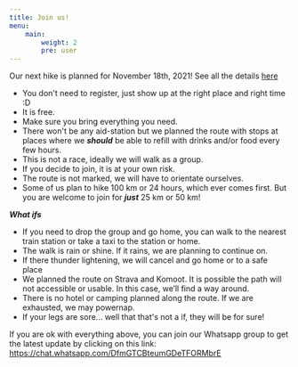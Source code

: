 ```yaml
---
title: Join us!
menu:
    main: 
        weight: 2
        pre: user
---
```


Our next hike is planned for November 18th, 2021! See all the details [here](https://www.fools100.com/p/join-our-2nd-edition/)

- You don't need to register, just show up at the right place and right time :D
- It is free.
- Make sure you bring everything you need.
- There won't be any aid-station but we planned the route with stops at places where we ***should*** be able to refill with drinks and/or food every few hours.
- This is not a race, ideally we will walk as a group.
- If you decide to join, it is at your own risk. 
- The route is not marked, we will have to orientate ourselves.
- Some of us plan to hike 100 km or 24 hours, which ever comes first. But you are welcome to join for ***just*** 25 km or 50 km!


***What ifs***
- If you need to drop the group and go home, you can walk to the nearest train station or take a taxi to the station or home.
- The walk is rain or shine. If it rains, we are planning to continue on.
- If there thunder lightening, we will cancel and go home or to a safe place
- We planned the route on Strava and Komoot. It is possible the path will not accessible or usable. In this case, we’ll find a way around.
- There is no hotel or camping planned along the route. If we are exhausted, we may powernap.
- If your legs are sore... well that that's not a if, they will be for sure!

If you are ok with everything above, you can join our Whatsapp group to get the latest update by clicking on this link: https://chat.whatsapp.com/DfmGTCBteumGDeTFORMbrE




